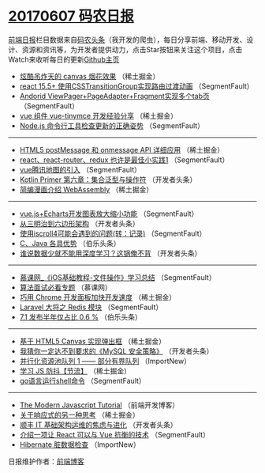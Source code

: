 # [20170607 码农日报](https://toutiao.qdkfweb.cn/date/2017/06/07)

[前端日报](https://qdkfweb.cn/c/news)栏目数据来自[码农头条](https://toutiao.qdkfweb.cn/)（我开发的爬虫），每日分享前端、移动开发、设计、资源和资讯等，为开发者提供动力，点击Star按钮来关注这个项目，点击Watch来收听每日的更新[Github主页](https://github.com/kujian/frontendDaily)
* [炫酷吊炸天的 canvas 烟花效果](https://toutiao.qdkfweb.cn/40407.html) （稀土掘金）
* [react 15.5+ 使用CSSTransitionGroup实现路由过渡动画](https://toutiao.qdkfweb.cn/40425.html) （SegmentFault）
* [Andorid ViewPager+PageAdapter+Fragment实现多个tab页](https://toutiao.qdkfweb.cn/40436.html) （SegmentFault）
* [vue 组件 vue-tinymce 开发经验分享](https://toutiao.qdkfweb.cn/40396.html) （稀土掘金）
* [Node.js 命令行工具检查更新的正确姿势](https://toutiao.qdkfweb.cn/40429.html) （SegmentFault）

***
* [HTML5 postMessage 和 onmessage API 详细应用](https://toutiao.qdkfweb.cn/40399.html) （稀土掘金）
* [react、react-router、redux 也许是最佳小实践1](https://toutiao.qdkfweb.cn/40432.html) （SegmentFault）
* [vue腾讯地图的引入](https://toutiao.qdkfweb.cn/40426.html) （SegmentFault）
* [Kotlin Primer 第六章：集合泛型与操作符](https://toutiao.qdkfweb.cn/40465.html) （开发者头条）
* [简编漫画介绍 WebAssembly](https://toutiao.qdkfweb.cn/40395.html) （稀土掘金）

***
* [vue.js+Echarts开发图表放大缩小功能](https://toutiao.qdkfweb.cn/40437.html) （SegmentFault）
* [从三明治到六边形架构](https://toutiao.qdkfweb.cn/40466.html) （开发者头条）
* [使用iscroll4可能会遇到的问题(转：记录)](https://toutiao.qdkfweb.cn/40438.html) （SegmentFault）
* [C、Java 各具优势](https://toutiao.qdkfweb.cn/40482.html) （伯乐头条）
* [谁说数据少就不能用深度学习？这锅俺不背](https://toutiao.qdkfweb.cn/40456.html) （开发者头条）

***
* [慕课网_《iOS基础教程-文件操作》学习总结](https://toutiao.qdkfweb.cn/40428.html) （SegmentFault）
* [算法面试必看专题](https://toutiao.qdkfweb.cn/40472.html) （慕课网）
* [巧用 Chrome 开发面板加快开发速度](https://toutiao.qdkfweb.cn/40397.html) （稀土掘金）
* [Laravel 大将之 Redis 模块](https://toutiao.qdkfweb.cn/40439.html) （SegmentFault）
* [7.1 发布半年仅占比 0.6 %](https://toutiao.qdkfweb.cn/40483.html) （伯乐头条）

***
* [基于 HTML5 Canvas 实现弹出框](https://toutiao.qdkfweb.cn/40408.html) （稀土掘金）
* [我猜你一定达不到要求的《MySQL 安全策略》](https://toutiao.qdkfweb.cn/40457.html) （开发者头条）
* [并行化资源池队列 1 —— 部分有界队列](https://toutiao.qdkfweb.cn/40473.html) （ImportNew）
* [学习 JS 防抖【节流】](https://toutiao.qdkfweb.cn/40398.html) （稀土掘金）
* [go语言运行shell命令](https://toutiao.qdkfweb.cn/40440.html) （SegmentFault）

***
* [The Modern Javascript Tutorial](https://toutiao.qdkfweb.cn/40484.html) （前端开发博客）
* [关于响应式的另一种思考](https://toutiao.qdkfweb.cn/40409.html) （稀土掘金）
* [顺丰 IT 基础架构运维的焦虑与进化](https://toutiao.qdkfweb.cn/40458.html) （开发者头条）
* [介绍一项让 React 可以与 Vue 抗衡的技术](https://toutiao.qdkfweb.cn/40430.html) （SegmentFault）
* [Hibernate 脏数据检查](https://toutiao.qdkfweb.cn/40474.html) （ImportNew）

日报维护作者：[前端博客](https://qdkfweb.cn/) 